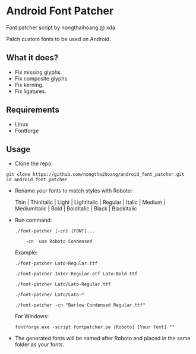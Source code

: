# Android Font Patcher
Font patcher script by nongthaihoang @ xda

Patch custom fonts to be used on Android.

## What it does?
- Fix missing glyphs.
- Fix composite glyphs.
- Fix kerning.
- Fix ligatures.

## Requirements
- Linux
- Fontforge

## Usage
- Clone the repo:
```
git clone https://github.com/nongthaihoang/android_font_patcher.git
cd android_font_patcher
```
- Rename your fonts to match styles with Roboto:

  Thin | ThinItalic | Light | LightItalic | Regular | Italic
  | Medium | MediumItalic | Bold | BoldItalic | Black | BlackItalic
- Run command:
  ```
  ./font-patcher [-cn] [FONT]...
  
      -cn  use Roboto Condensed
  ```
  Example:
  
  `./font-patcher Lato-Regular.ttf`
  
  `./font-patcher Inter-Regular.otf Lato-Bold.ttf`
  
  `./font-patcher Lato/Lato-Regular.ttf`
  
  `./font-patcher Lato/Lato-*`
  
  `./font-patcher -cn "Barlow Condensed Regular.ttf"`
  
  For Windows:
  
  `fontforge.exe -script fontpatcher.pe [Roboto] [Your font] ""`
- The generated fonts will be named after Roboto and placed in the same folder as your fonts.
